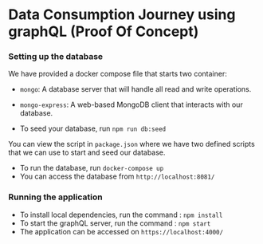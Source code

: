 # Data Consumption Journey using graphQL (Proof Of Concept)

### Setting up the database
  
We have provided a docker compose file that starts two container:  
  
- `mongo`: A database server that will handle all read and write operations.  
- `mongo-express`: A web-based MongoDB client that interacts with our database.  
  
- To seed your database, run `npm run db:seed` 
  
You can view the script in `package.json` where we have two defined scripts that we can use to start and seed our database.  
  
- To run the database, run `docker-compose up`  
- You can access the database from `http://localhost:8081/`  
  
### Running the application

- To install local dependencies, run the command : `npm install`
- To start the graphQL server, run the command : `npm start`
- The application can be accessed on `https://localhost:4000/`
